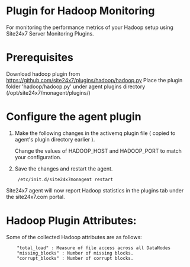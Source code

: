 
Plugin for Hadoop Monitoring
============================

For monitoring the performance metrics of your Hadoop setup using Site24x7 Server Monitoring Plugins. 
  

Prerequisites
=============

Download hadoop plugin from https://github.com/site24x7/plugins/hadoop/hadoop.py
Place the plugin folder 'hadoop/hadoop.py' under agent plugins directory (/opt/site24x7/monagent/plugins/)


Configure the agent plugin
==========================
 
1. Make the following changes in the activemq plugin file ( copied to agent's plugin directory earlier ).
 
	Change the values of HADOOP_HOST and HADOOP_PORT to match your configuration.
 
2. Save the changes and restart the agent.
 
		/etc/init.d/site24x7monagent restart

Site24x7 agent will now report Hadoop statistics in the plugins tab under the site24x7.com portal.


Hadoop Plugin Attributes:
===========================

Some of the collected Hadoop attributes are as follows:

		"total_load" : Measure of file access across all DataNodes
		"missing_blocks" : Number of missing blocks.
		"corrupt_blocks" : Number of corrupt blocks.

